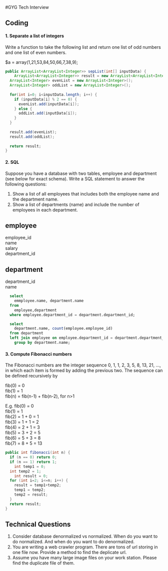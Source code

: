 #GYG Tech Interview

## Coding
#### 1. Separate a list of integers

Write a function to take the following list and return one list of odd numbers and one list of even numbers.

$a = array(1,21,53,84,50,66,7,38,9);

```java  
public ArrayList<ArrayList<Integer>> sepList(int[] inputData) {
	ArrayList<ArrayList<Integer>> result = new ArrayList<ArrayList<Integer>>();
  ArrayList<Integer> evenList = new ArrayList<Integer>();
  ArrayList<Integer> oddList = new ArrayList<Integer>();
  
  for(int i=0; i<inputData.length; i++) {
    if (inputData[i] % 2 == 0) {
      evenList.add(inputData[i]); 
    } else {
      oddList.add(inputData[i]);
    }
  }
  
  result.add(evenList);
  result.add(oddList);
  
  return result;
}
```
#### 2. SQL

Suppose you have a database with two tables, employee and department (see below for exact schema).
Write a SQL statement to answer the following questions:
1. Show a list of all employees that includes both the employee name and the department name.
2. Show a list of departments (name) and include the number of employees in each department.

employee
---------------
employee_id  
name  
salary  
department_id  

department
-----------------
department_id  
name  

```sql
  select 
    emmployee.name, department.name 
  from 
    employee,department 
  where employee.department_id = department.department_id;

  select 
    department.name, count(employee.employee_id) 
  from department
  left join employee on employee.department_id = department.department_id 
    group by department.name;
```
#### 3. Compute Fibonacci numbers

The Fibonacci numbers are the integer sequence 0, 1, 1, 2, 3, 5, 8, 13, 21, ...,
in which each item is formed by adding the previous two. The sequence can be defined recursively by

fib(0) = 0  
fib(1) = 1  
fib(n) = fib(n-1) + fib(n-2), for n>1  

E.g.
fib(0) = 0  
fib(1) = 1  
fib(2) = 1 + 0 = 1  
fib(3) = 1 + 1 = 2  
fib(4) = 2 + 1 = 3  
fib(5) = 3 + 2 = 5  
fib(6) = 5 + 3 = 8  
fib(7) = 8 + 5 = 13  


```java
public int fibonacci(int n) {
  if (n == 0) return 0;
  if (n == 1) return 1;
	int temp1 = 0;
  int temp2 = 1;
	int result = 0;
  for (int i=2; i<=n; i++) {
    result = temp1+temp2;
    temp1 = temp2;
    temp2 = result;
  }
  return result;
}
```

## Technical Questions

1. Consider database denormalized vs normalized. When do you want to do normalized. And when do you want to do denormalized.
2. You are writing a web crawler program. There are tons of url storing in one file now. Provide a method to find the deplicate url.
3. Assume you have many large image files on your work station. Please find the duplicate file of them. 



